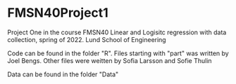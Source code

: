 # FMSN40Project1
Project One in the course FMSN40 Linear and Logisitc regression with data collection, spring of 2022. Lund School of Engineering

Code can be found in the folder "R". Files starting with "part" was written by Joel Bengs. Other files were weitten by Sofia Larsson and Sofie Thulin

Data can be found in the folder "Data"

